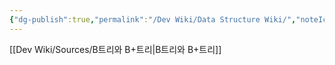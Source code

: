 ```yaml
---
{"dg-publish":true,"permalink":"/Dev Wiki/Data Structure Wiki/","noteIcon":"","created":"2025-06-10T13:15:32.629+09:00","updated":"2025-07-19T22:58:51.268+09:00"}
---
```


[[Dev Wiki/Sources/B트리와 B+트리\|B트리와 B+트리]]